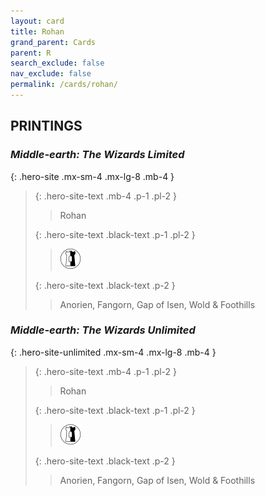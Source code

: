 ```yaml
---
layout: card
title: Rohan
grand_parent: Cards
parent: R
search_exclude: false
nav_exclude: false
permalink: /cards/rohan/
---
```


## PRINTINGS


### _Middle-earth: The Wizards Limited_

{: .hero-site .mx-sm-4 .mx-lg-8 .mb-4 }
> {: .hero-site-text .mb-4 .p-1 .pl-2 }
> > <div class="character-card-name">Rohan</div>
>
> {: .hero-site-text .black-text .p-1 .pl-2 }
> > ![](/assets/images/border-land.svg)
>
> {: .hero-site-text .black-text .p-2 }
> > Anorien, Fangorn, Gap of Isen, Wold & Foothills 
> 

### _Middle-earth: The Wizards Unlimited_

{: .hero-site-unlimited .mx-sm-4 .mx-lg-8 .mb-4 }
> {: .hero-site-text .mb-4 .p-1 .pl-2 }
> > <div class="character-card-name">Rohan</div>
>
> {: .hero-site-text .black-text .p-1 .pl-2 }
> > ![](/assets/images/border-land.svg)
>
> {: .hero-site-text .black-text .p-2 }
> > Anorien, Fangorn, Gap of Isen, Wold & Foothills 
> 
